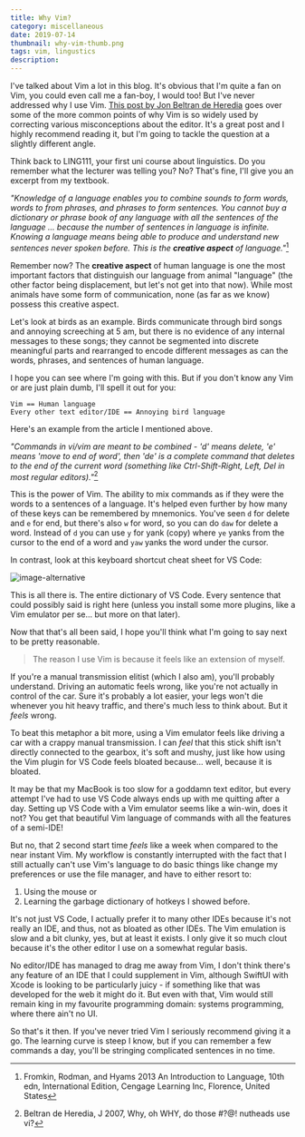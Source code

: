 ```yaml
---
title: Why Vim?
category: miscellaneous
date: 2019-07-14
thumbnail: why-vim-thumb.png
tags: vim, lingustics
description:
---
```


I've talked about Vim a lot in this blog. It's obvious that I'm quite a fan on
Vim, you could even call me a fan-boy, I would too! But I've never
addressed why I use Vim. [This post by Jon Beltran de
Heredia](http://www.viemu.com/a-why-vi-vim.html) goes over some of the more
common points of why Vim is so widely used by correcting various
misconceptions about the editor. It's a great post and I highly recommend
reading it, but I'm going to tackle the question at a slightly different angle.

Think back to LING111, your first uni course about linguistics. Do you
remember what the lecturer was telling you? No? That's fine, I'll give you an
excerpt from my textbook.

*"Knowledge of a language enables you to combine sounds to form words, words to
from phrases, and phrases to form sentences. You cannot buy a dictionary or
phrase book of any language with all the sentences of the language ... because
the number of sentences in language is infinite. Knowing a language means
being able to produce and understand new sentences never spoken before. This
is the **creative aspect** of language."*[^1]

Remember now? The **creative aspect** of human language is one the most
important factors that distinguish our language from animal "language" (the
other factor being displacement, but let's not get into that now). While
most animals have some form of communication, none (as far as we know) possess
this creative aspect.

Let's look at birds as an example. Birds communicate through bird songs and
annoying screeching at 5 am, but there is no evidence of any internal messages
to these songs; they cannot be segmented into discrete meaningful parts and
rearranged to encode different messages as can the words, phrases, and
sentences of human language.

I hope you can see where I'm going with this. But if you don't know any Vim or
are just plain dumb, I'll spell it out for you:

```
Vim == Human language
Every other text editor/IDE == Annoying bird language
```

Here's an example from the article I mentioned above.

*"Commands in vi/vim are meant to be combined - 'd' means delete, 'e' means
'move to end of word', then 'de' is a complete command that deletes to the end
of the current word (something like Ctrl-Shift-Right, Left, Del in most
regular editors)."*[^2]

This is the power of Vim. The ability to mix commands as if they were the
words to a sentences of a language. It's helped even further by how many of
these keys can be remembered by mnemonics. You've seen `d` for delete and `e`
for end, but there's also `w` for word, so you can do `daw` for delete a word.
Instead of `d` you can use `y` for yank (copy) where `ye` yanks from the
cursor to the end of a word and `yaw` yanks the word under the cursor.

In contrast, look at this keyboard shortcut cheat sheet for VS Code:

![image-alternative](https://beanpuppy.sirv.com/blog/img/vscode-keys.png)

This is all there is. The entire dictionary of VS Code. Every sentence that
could possibly said is right here (unless you install some more plugins, like
a Vim emulator per se... but more on that later).

Now that that's all been said, I hope you'll think what I'm going to say
next to be pretty reasonable.

> The reason I use Vim is because it feels like an extension of myself.

If you're a manual transmission elitist (which I also am), you'll probably
understand. Driving an automatic feels wrong, like you're not actually in
control of the car. Sure it's probably a lot easier, your legs won't die
whenever you hit heavy traffic, and there's much less to think about. But it
*feels* wrong.

To beat this metaphor a bit more, using a Vim emulator feels like driving a
car with a crappy manual transmission. I can *feel* that this stick shift isn't
directly connected to the gearbox, it's soft and mushy, just like how using
the Vim plugin for VS Code feels bloated because... well, because it is
bloated.

It may be that my MacBook is too slow for a goddamn text editor, but every
attempt I've had to use VS Code always ends up with me quitting after a day.
Setting up VS Code with a Vim emulator seems like a win-win, does it not? You
get that beautiful Vim language of commands with all the features of a
semi-IDE!

But no, that 2 second start time *feels* like a week when compared to the near
instant Vim. My workflow is constantly interrupted with the fact that I still
actually can't use Vim's language to do basic things like change my
preferences or use the file manager, and have to either resort to:

1. Using the mouse or
2. Learning the garbage dictionary of hotkeys I showed before.

It's not just VS Code, I actually prefer it to many other IDEs because it's
not really an IDE, and thus, not as bloated as other IDEs. The Vim emulation
is slow and a bit clunky, yes, but at least it exists. I only give it so much
clout because it's the other editor I use on a somewhat regular basis.

No editor/IDE has managed to drag me away from Vim, I don't think there's any
feature of an IDE that I could supplement in Vim, although SwiftUI with Xcode
is looking to be particularly juicy - if something like that was developed for
the web it might do it. But even with that, Vim would still remain king in my
favourite programming domain: systems programming, where there ain't no UI.

So that's it then. If you've never tried Vim I seriously recommend giving it
a go. The learning curve is steep I know, but if you can remember a few
commands a day, you'll be stringing complicated sentences in no time.

[^1]: Fromkin, Rodman, and Hyams 2013 An Introduction to Language, 10th edn, International Edition, Cengage Learning Inc, Florence, United States
[^2]: Beltran de Heredia, J 2007, Why, oh WHY, do those #?@! nutheads use vi?
